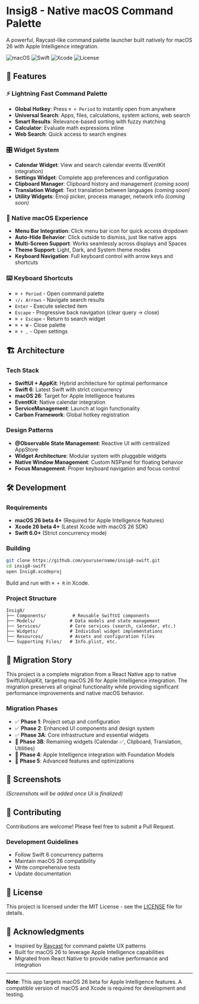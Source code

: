 # Insig8 - Native macOS Command Palette

A powerful, Raycast-like command palette launcher built natively for macOS 26 with Apple Intelligence integration.

![macOS](https://img.shields.io/badge/macOS-26.0+-blue.svg)
![Swift](https://img.shields.io/badge/Swift-6.0-orange.svg)
![Xcode](https://img.shields.io/badge/Xcode-26.0+-blue.svg)
![License](https://img.shields.io/badge/License-MIT-green.svg)

## 🚀 Features

### ⚡ Lightning Fast Command Palette
- **Global Hotkey**: Press `⌘ + Period` to instantly open from anywhere
- **Universal Search**: Apps, files, calculations, system actions, web search
- **Smart Results**: Relevance-based sorting with fuzzy matching
- **Calculator**: Evaluate math expressions inline
- **Web Search**: Quick access to search engines

### 🎛️ Widget System
- **Calendar Widget**: View and search calendar events (EventKit integration)
- **Settings Widget**: Complete app preferences and configuration
- **Clipboard Manager**: Clipboard history and management *(coming soon)*
- **Translation Widget**: Text translation between languages *(coming soon)*
- **Utility Widgets**: Emoji picker, process manager, network info *(coming soon)*

### 🎨 Native macOS Experience
- **Menu Bar Integration**: Click menu bar icon for quick access dropdown
- **Auto-Hide Behavior**: Click outside to dismiss, just like native apps
- **Multi-Screen Support**: Works seamlessly across displays and Spaces
- **Theme Support**: Light, Dark, and System theme modes
- **Keyboard Navigation**: Full keyboard control with arrow keys and shortcuts

### ⌨️ Keyboard Shortcuts
- `⌘ + Period` - Open command palette
- `↑/↓ Arrows` - Navigate search results
- `Enter` - Execute selected item
- `Escape` - Progressive back navigation (clear query → close)
- `⌘ + Escape` - Return to search widget
- `⌘ + W` - Close palette
- `⌘ + ,` - Open settings

## 🏗️ Architecture

### Tech Stack
- **SwiftUI + AppKit**: Hybrid architecture for optimal performance
- **Swift 6**: Latest Swift with strict concurrency
- **macOS 26**: Target for Apple Intelligence features
- **EventKit**: Native calendar integration
- **ServiceManagement**: Launch at login functionality
- **Carbon Framework**: Global hotkey registration

### Design Patterns
- **@Observable State Management**: Reactive UI with centralized AppStore
- **Widget Architecture**: Modular system with pluggable widgets
- **Native Window Management**: Custom NSPanel for floating behavior
- **Focus Management**: Proper keyboard navigation and focus control

## 🛠️ Development

### Requirements
- **macOS 26 beta 4+** (Required for Apple Intelligence features)
- **Xcode 26 beta 4+** (Latest Xcode with macOS 26 SDK)
- **Swift 6.0+** (Strict concurrency mode)

### Building
```bash
git clone https://github.com/yourusername/insig8-swift.git
cd insig8-swift
open Insig8.xcodeproj
```

Build and run with `⌘ + R` in Xcode.

### Project Structure
```
Insig8/
├── Components/          # Reusable SwiftUI components
├── Models/             # Data models and state management
├── Services/           # Core services (search, calendar, etc.)
├── Widgets/            # Individual widget implementations
├── Resources/          # Assets and configuration files
└── Supporting Files/   # Info.plist, etc.
```

## 🎯 Migration Story

This project is a complete migration from a React Native app to native SwiftUI/AppKit, targeting macOS 26 for Apple Intelligence integration. The migration preserves all original functionality while providing significant performance improvements and native macOS behavior.

### Migration Phases
- ✅ **Phase 1**: Project setup and configuration
- ✅ **Phase 2**: Enhanced UI components and design system
- ✅ **Phase 3A**: Core infrastructure and essential widgets
- 🔄 **Phase 3B**: Remaining widgets (Calendar ✅, Clipboard, Translation, Utilities)
- 🔮 **Phase 4**: Apple Intelligence integration with Foundation Models
- 🔮 **Phase 5**: Advanced features and optimizations

## 📸 Screenshots

*(Screenshots will be added once UI is finalized)*

## 🤝 Contributing

Contributions are welcome! Please feel free to submit a Pull Request.

### Development Guidelines
- Follow Swift 6 concurrency patterns
- Maintain macOS 26 compatibility
- Write comprehensive tests
- Update documentation

## 📄 License

This project is licensed under the MIT License - see the [LICENSE](LICENSE) file for details.

## 🙏 Acknowledgments

- Inspired by [Raycast](https://raycast.com) for command palette UX patterns
- Built for macOS 26 to leverage Apple Intelligence capabilities
- Migrated from React Native to provide native performance and integration

---

**Note**: This app targets macOS 26 beta for Apple Intelligence features. A compatible version of macOS and Xcode is required for development and testing.